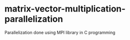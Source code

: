 # matrix-vector-multiplication-parallelization
Parallelization done using MPI library in C programming
